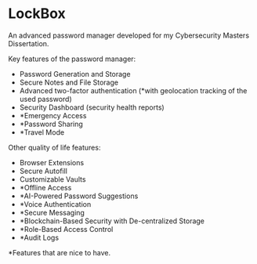 # LockBox
An advanced password manager developed for my Cybersecurity Masters Dissertation.

Key features of the password manager:

- Password Generation and Storage
- Secure Notes and File Storage
- Advanced two-factor authentication (*with geolocation tracking of the used password)
- Security Dashboard (security health reports)
- *Emergency Access
- *Password Sharing
- *Travel Mode

Other quality of life features:

- Browser Extensions
- Secure Autofill
- Customizable Vaults
- *Offline Access
- *AI-Powered Password Suggestions 
- *Voice Authentication
- *Secure Messaging
- *Blockchain-Based Security with De-centralized Storage
- *Role-Based Access Control
- *Audit Logs

*Features that are nice to have.

